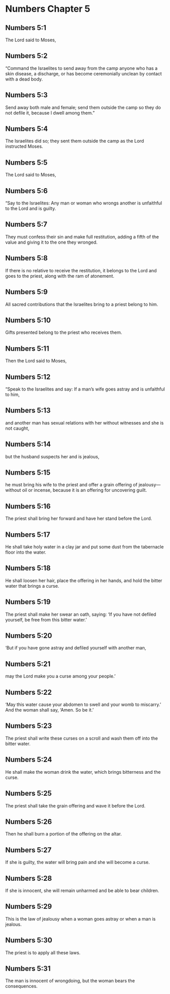 # Numbers Chapter 5

## Numbers 5:1
The Lord said to Moses,

## Numbers 5:2
“Command the Israelites to send away from the camp anyone who has a skin disease, a discharge, or has become ceremonially unclean by contact with a dead body.

## Numbers 5:3
Send away both male and female; send them outside the camp so they do not defile it, because I dwell among them.”

## Numbers 5:4
The Israelites did so; they sent them outside the camp as the Lord instructed Moses.

## Numbers 5:5
The Lord said to Moses,

## Numbers 5:6
“Say to the Israelites: Any man or woman who wrongs another is unfaithful to the Lord and is guilty.

## Numbers 5:7
They must confess their sin and make full restitution, adding a fifth of the value and giving it to the one they wronged.

## Numbers 5:8
If there is no relative to receive the restitution, it belongs to the Lord and goes to the priest, along with the ram of atonement.

## Numbers 5:9
All sacred contributions that the Israelites bring to a priest belong to him.

## Numbers 5:10
Gifts presented belong to the priest who receives them.

## Numbers 5:11
Then the Lord said to Moses,

## Numbers 5:12
“Speak to the Israelites and say: If a man’s wife goes astray and is unfaithful to him,

## Numbers 5:13
and another man has sexual relations with her without witnesses and she is not caught,

## Numbers 5:14
but the husband suspects her and is jealous,

## Numbers 5:15
he must bring his wife to the priest and offer a grain offering of jealousy—without oil or incense, because it is an offering for uncovering guilt.

## Numbers 5:16
The priest shall bring her forward and have her stand before the Lord.

## Numbers 5:17
He shall take holy water in a clay jar and put some dust from the tabernacle floor into the water.

## Numbers 5:18
He shall loosen her hair, place the offering in her hands, and hold the bitter water that brings a curse.

## Numbers 5:19
The priest shall make her swear an oath, saying: ‘If you have not defiled yourself, be free from this bitter water.’

## Numbers 5:20
‘But if you have gone astray and defiled yourself with another man,

## Numbers 5:21
may the Lord make you a curse among your people.’

## Numbers 5:22
‘May this water cause your abdomen to swell and your womb to miscarry.’ And the woman shall say, ‘Amen. So be it.’

## Numbers 5:23
The priest shall write these curses on a scroll and wash them off into the bitter water.

## Numbers 5:24
He shall make the woman drink the water, which brings bitterness and the curse.

## Numbers 5:25
The priest shall take the grain offering and wave it before the Lord.

## Numbers 5:26
Then he shall burn a portion of the offering on the altar.

## Numbers 5:27
If she is guilty, the water will bring pain and she will become a curse.

## Numbers 5:28
If she is innocent, she will remain unharmed and be able to bear children.

## Numbers 5:29
This is the law of jealousy when a woman goes astray or when a man is jealous.

## Numbers 5:30
The priest is to apply all these laws.

## Numbers 5:31
The man is innocent of wrongdoing, but the woman bears the consequences.

